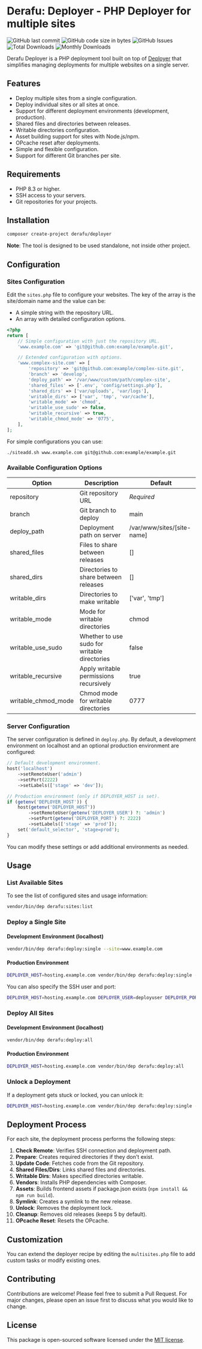 # Derafu: Deployer - PHP Deployer for multiple sites

![GitHub last commit](https://img.shields.io/github/last-commit/derafu/deployer/main)
![GitHub code size in bytes](https://img.shields.io/github/languages/code-size/derafu/deployer)
![GitHub Issues](https://img.shields.io/github/issues-raw/derafu/deployer)
![Total Downloads](https://poser.pugx.org/derafu/deployer/downloads)
![Monthly Downloads](https://poser.pugx.org/derafu/deployer/d/monthly)

Derafu Deployer is a PHP deployment tool built on top of [Deployer](https://deployer.org/) that simplifies managing deployments for multiple websites on a single server.

## Features

- Deploy multiple sites from a single configuration.
- Deploy individual sites or all sites at once.
- Support for different deployment environments (development, production).
- Shared files and directories between releases.
- Writable directories configuration.
- Asset building support for sites with Node.js/npm.
- OPcache reset after deployments.
- Simple and flexible configuration.
- Support for different Git branches per site.

## Requirements

- PHP 8.3 or higher.
- SSH access to your servers.
- Git repositories for your projects.

## Installation

```bash
composer create-project derafu/deployer
```

**Note**: The tool is designed to be used standalone, not inside other project.

## Configuration

### Sites Configuration

Edit the `sites.php` file to configure your websites. The key of the array is the site/domain name and the value can be:

- A simple string with the repository URL.
- An array with detailed configuration options.

```php
<?php
return [
    // Simple configuration with just the repository URL.
    'www.example.com' => 'git@github.com:example/example.git',

    // Extended configuration with options.
    'www.complex-site.com' => [
        'repository' => 'git@github.com:example/complex-site.git',
        'branch' => 'develop',
        'deploy_path' => '/var/www/custom/path/complex-site',
        'shared_files' => ['.env', 'config/settings.php'],
        'shared_dirs' => ['var/uploads', 'var/logs'],
        'writable_dirs' => ['var', 'tmp', 'var/cache'],
        'writable_mode' => 'chmod',
        'writable_use_sudo' => false,
        'writable_recursive' => true,
        'writable_chmod_mode' => '0775',
    ],
];
```

For simple configurations you can use:

```shell
./siteadd.sh www.example.com git@github.com:example/example.git
```

### Available Configuration Options

| Option              | Description                                  | Default                    |
|---------------------|----------------------------------------------|----------------------------|
| repository          | Git repository URL                           | *Required*                 |
| branch              | Git branch to deploy                         | main                       |
| deploy_path         | Deployment path on server                    | /var/www/sites/[site-name] |
| shared_files        | Files to share between releases              | []                         |
| shared_dirs         | Directories to share between releases        | []                         |
| writable_dirs       | Directories to make writable                 | ['var', 'tmp']             |
| writable_mode       | Mode for writable directories                | chmod                      |
| writable_use_sudo   | Whether to use sudo for writable directories | false                      |
| writable_recursive  | Apply writable permissions recursively       | true                       |
| writable_chmod_mode | Chmod mode for writable directories          | 0777                       |

### Server Configuration

The server configuration is defined in `deploy.php`. By default, a development environment on localhost and an optional production environment are configured:

```php
// Default development environment.
host('localhost')
    ->setRemoteUser('admin')
    ->setPort(2222)
    ->setLabels(['stage' => 'dev']);

// Production environment (only if DEPLOYER_HOST is set).
if (getenv('DEPLOYER_HOST')) {
    host(getenv('DEPLOYER_HOST'))
        ->setRemoteUser(getenv('DEPLOYER_USER') ?: 'admin')
        ->setPort(getenv('DEPLOYER_PORT') ?: 2222)
        ->setLabels(['stage' => 'prod']);
    set('default_selector', 'stage=prod');
}
```

You can modify these settings or add additional environments as needed.

## Usage

### List Available Sites

To see the list of configured sites and usage information:

```bash
vendor/bin/dep derafu:sites:list
```

### Deploy a Single Site

#### Development Environment (localhost)

```bash
vendor/bin/dep derafu:deploy:single --site=www.example.com
```

#### Production Environment

```bash
DEPLOYER_HOST=hosting.example.com vendor/bin/dep derafu:deploy:single --site=www.example.com
```

You can also specify the SSH user and port:

```bash
DEPLOYER_HOST=hosting.example.com DEPLOYER_USER=deployuser DEPLOYER_PORT=22 vendor/bin/dep derafu:deploy:single --site=www.example.com
```

### Deploy All Sites

#### Development Environment (localhost)

```bash
vendor/bin/dep derafu:deploy:all
```

#### Production Environment

```bash
DEPLOYER_HOST=hosting.example.com vendor/bin/dep derafu:deploy:all
```

### Unlock a Deployment

If a deployment gets stuck or locked, you can unlock it:

```bash
DEPLOYER_HOST=hosting.example.com vendor/bin/dep derafu:deploy:single --site=www.example.com --unlock
```

## Deployment Process

For each site, the deployment process performs the following steps:

1. **Check Remote**: Verifies SSH connection and deployment path.
2. **Prepare**: Creates required directories if they don't exist.
3. **Update Code**: Fetches code from the Git repository.
4. **Shared Files/Dirs**: Links shared files and directories.
5. **Writable Dirs**: Makes specified directories writable.
6. **Vendors**: Installs PHP dependencies with Composer.
7. **Assets**: Builds frontend assets if package.json exists (`npm install && npm run build`).
8. **Symlink**: Creates a symlink to the new release.
9. **Unlock**: Removes the deployment lock.
10. **Cleanup**: Removes old releases (keeps 5 by default).
11. **OPcache Reset**: Resets the OPcache.

## Customization

You can extend the deployer recipe by editing the `multisites.php` file to add custom tasks or modify existing ones.

## Contributing

Contributions are welcome! Please feel free to submit a Pull Request. For major changes, please open an issue first to discuss what you would like to change.

## License

This package is open-sourced software licensed under the [MIT license](https://opensource.org/licenses/MIT).
